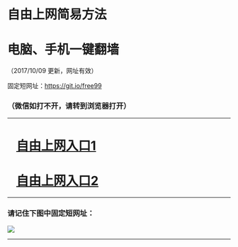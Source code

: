 ﻿# 自由上网简易方法

# 电脑、手机一键翻墙

（2017/10/09 更新，网址有效）

固定短网址：https://git.io/free99

### （微信如打不开，请转到浏览器打开）


***





# &nbsp;&nbsp; <a href="http://ft840423961.fwq-tz-1001.info/fwqtz01.html?t=100900130643 " target="_blank">自由上网入口1</a>
# &nbsp;&nbsp; <a href="http://ft1201324457.fwq-tz-1002.info/fwqtz02.html?t=100900113649 " target="_blank">自由上网入口2</a>
***

### 请记住下图中固定短网址：

<img src="https://s3-us-west-2.amazonaws.com/fwq-1001/yjfq-20170905okok.png" /> 


***

